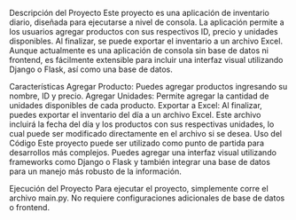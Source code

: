 Descripción del Proyecto
Este proyecto es una aplicación de inventario diario, diseñada para ejecutarse a nivel de consola. La aplicación permite a los usuarios agregar productos con sus respectivos ID, precio y unidades disponibles. Al finalizar, se puede exportar el inventario a un archivo Excel. Aunque actualmente es una aplicación de consola sin base de datos ni frontend, es fácilmente extensible para incluir una interfaz visual utilizando Django o Flask, así como una base de datos.

Características
Agregar Producto: Puedes agregar productos ingresando su nombre, ID y precio.
Agregar Unidades: Permite agregar la cantidad de unidades disponibles de cada producto.
Exportar a Excel: Al finalizar, puedes exportar el inventario del día a un archivo Excel. Este archivo incluirá la fecha del día y los productos con sus respectivas unidades, lo cual puede ser modificado directamente en el archivo si se desea.
Uso del Código
Este proyecto puede ser utilizado como punto de partida para desarrollos más complejos. Puedes agregar una interfaz visual utilizando frameworks como Django o Flask y también integrar una base de datos para un manejo más robusto de la información.

Ejecución del Proyecto
Para ejecutar el proyecto, simplemente corre el archivo main.py. No requiere configuraciones adicionales de base de datos o frontend.
